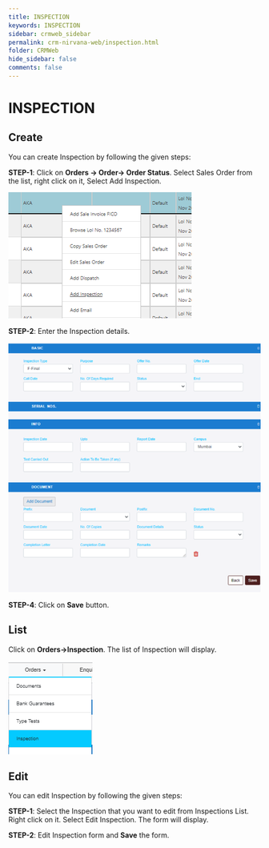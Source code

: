 ```yaml
---
title: INSPECTION
keywords: INSPECTION
sidebar: crmweb_sidebar
permalink: crm-nirvana-web/inspection.html
folder: CRMWeb
hide_sidebar: false
comments: false
---
```


# INSPECTION

## Create

You can create Inspection by following the given steps:

**STEP-1**: Click on **Orders → Order→ Order Status**. Select Sales Order from the list, right click on it, Select Add Inspection.

![](/images/inspection-create.png)

**STEP-2**: Enter the Inspection details.

![](/images/inspection-detail.png)

**STEP-4**: Click on **Save** button.

## List

Click on **Orders→Inspection**. The list of Inspection will display.

![](/images/inspection-list.png)

## Edit

You can edit Inspection by following the given steps:

**STEP-1**: Select the Inspection that you want to edit from Inspections List. Right click on it. Select Edit Inspection. The form will display.

**STEP-2**: Edit Inspection form and **Save** the form.

